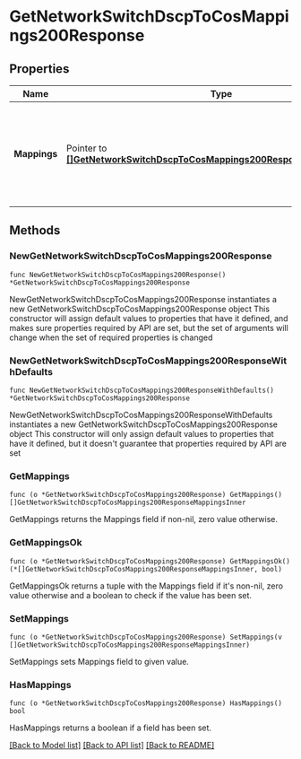 # GetNetworkSwitchDscpToCosMappings200Response

## Properties

Name | Type | Description | Notes
------------ | ------------- | ------------- | -------------
**Mappings** | Pointer to [**[]GetNetworkSwitchDscpToCosMappings200ResponseMappingsInner**](GetNetworkSwitchDscpToCosMappings200ResponseMappingsInner.md) | An array of DSCP to CoS mappings. An empty array will reset the mappings to default. | [optional] 

## Methods

### NewGetNetworkSwitchDscpToCosMappings200Response

`func NewGetNetworkSwitchDscpToCosMappings200Response() *GetNetworkSwitchDscpToCosMappings200Response`

NewGetNetworkSwitchDscpToCosMappings200Response instantiates a new GetNetworkSwitchDscpToCosMappings200Response object
This constructor will assign default values to properties that have it defined,
and makes sure properties required by API are set, but the set of arguments
will change when the set of required properties is changed

### NewGetNetworkSwitchDscpToCosMappings200ResponseWithDefaults

`func NewGetNetworkSwitchDscpToCosMappings200ResponseWithDefaults() *GetNetworkSwitchDscpToCosMappings200Response`

NewGetNetworkSwitchDscpToCosMappings200ResponseWithDefaults instantiates a new GetNetworkSwitchDscpToCosMappings200Response object
This constructor will only assign default values to properties that have it defined,
but it doesn't guarantee that properties required by API are set

### GetMappings

`func (o *GetNetworkSwitchDscpToCosMappings200Response) GetMappings() []GetNetworkSwitchDscpToCosMappings200ResponseMappingsInner`

GetMappings returns the Mappings field if non-nil, zero value otherwise.

### GetMappingsOk

`func (o *GetNetworkSwitchDscpToCosMappings200Response) GetMappingsOk() (*[]GetNetworkSwitchDscpToCosMappings200ResponseMappingsInner, bool)`

GetMappingsOk returns a tuple with the Mappings field if it's non-nil, zero value otherwise
and a boolean to check if the value has been set.

### SetMappings

`func (o *GetNetworkSwitchDscpToCosMappings200Response) SetMappings(v []GetNetworkSwitchDscpToCosMappings200ResponseMappingsInner)`

SetMappings sets Mappings field to given value.

### HasMappings

`func (o *GetNetworkSwitchDscpToCosMappings200Response) HasMappings() bool`

HasMappings returns a boolean if a field has been set.


[[Back to Model list]](../README.md#documentation-for-models) [[Back to API list]](../README.md#documentation-for-api-endpoints) [[Back to README]](../README.md)


